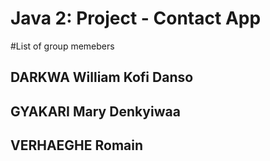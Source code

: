 # Java 2: Project - Contact App
#List of group memebers
## DARKWA William Kofi Danso
## GYAKARI Mary Denkyiwaa
## VERHAEGHE Romain
